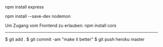 npm install express

npm install --save-dev nodemon

Um Zugang vom Frontend zu erlauben:
npm install cors

---

$ git add .
$ git commit -am "make it better"
$ git push heroku master